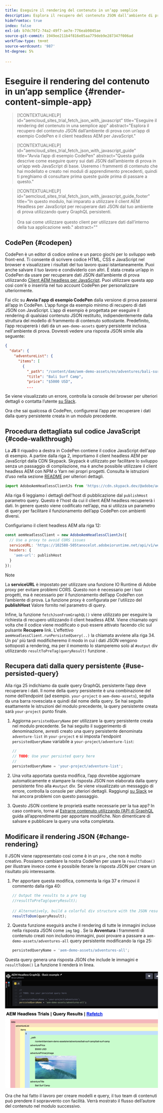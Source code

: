 ```yaml
---
title: Eseguire il rendering del contenuto in un’app semplice
description: Esplora il recupero del contenuto JSON dall’ambiente di prova con un’app di esempio CodePen e il client headless AEM per JavaScript.
hidefromtoc: true
index: false
exl-id: b7dc70f2-74a2-49f7-ae7e-776eab9845ae
source-git-commit: 1949ee211b4f816e05aa779deb9e287347f006ad
workflow-type: tm+mt
source-wordcount: '987'
ht-degree: 5%

---
```



# Eseguire il rendering del contenuto in un’app semplice {#render-content-simple-app}

>[!CONTEXTUALHELP]
>id="aemcloud_sites_trial_fetch_json_with_javascript"
>title="Eseguire il rendering del contenuto in una semplice app"
>abstract="Esplora il recupero del contenuto JSON dall’ambiente di prova con un’app di esempio CodePen e il client headless AEM per JavaScript."

>[!CONTEXTUALHELP]
>id="aemcloud_sites_trial_fetch_json_with_javascript_guide"
>title="Avvia l’app di esempio CodePen"
>abstract="Questa guida descrive come eseguire query sui dati JSON dall’ambiente di prova in un’app web JavaScript di base. Useremo i frammenti di contenuto che hai modellato e creato nei moduli di apprendimento precedenti, quindi ti preghiamo di consultare prima queste guide prima di passare a questo."

>[!CONTEXTUALHELP]
>id="aemcloud_sites_trial_fetch_json_with_javascript_guide_footer"
>title="In questo modulo, hai imparato a utilizzare il client AEM Headless per JavaScript per recuperare dati JSON dal tuo ambiente di prova utilizzando query GraphQL persistenti.<br><br>Ora sai come utilizzare questo client per utilizzare dati dall’interno della tua applicazione web."
>abstract=""

## CodePen {#codepen}

CodePen è un editor di codice online e un parco giochi per lo sviluppo web front-end. Ti consente di scrivere codice HTML, CSS e JavaScript nel browser e visualizzare i risultati del tuo lavoro quasi istantaneamente. Puoi anche salvare il tuo lavoro e condividerlo con altri. È stata creata un’app in CodePen da usare per recuperare dati JSON dall’ambiente di prova utilizzando [Client AEM headless per JavaScript](https://github.com/adobe/aem-headless-client-js). Puoi utilizzare questa app così com&#39;è o inserirla nel tuo account CodePen per personalizzare ulteriormente.

Fai clic su **Avvia l&#39;app di esempio CodePen** dalla versione di prova passerai all’app in CodePen. L’app funge da esempio minimo di recupero di dati JSON con JavaScript. L’app di esempio è progettata per eseguire il rendering di qualsiasi contenuto JSON restituito, indipendentemente dalla struttura del modello di frammento di contenuto sottostante. Predefinito, l’app recupererà i dati da un `aem-demo-assets` query persistente inclusa nell&#39;ambiente di prova. Dovresti vedere una risposta JSON simile alla seguente:

```json
{
  "data": {
    "adventureList": {
      "items": [
        {
          "_path": "/content/dam/aem-demo-assets/en/adventures/bali-surf-camp/bali-surf-camp",
          "title": "Bali Surf Camp",
          "price": "$5000 USD",
          ...
```

Se viene visualizzato un errore, controlla la console del browser per ulteriori dettagli o contatta l’utente [su Slack](https://adobe-dx-support.slack.com).

Ora che sai qualcosa di CodePen, configurerai l’app per recuperare i dati dalla query persistente creata in un modulo precedente.

## Procedura dettagliata sul codice JavaScript {#code-walkthrough}

La **JS** Il riquadro a destra in CodePen contiene il codice JavaScript dell&#39;app di esempio. A partire dalla riga 2, importiamo il client headless AEM per JavaScript dalla CDN Skypack. Skypack è utilizzato per facilitare lo sviluppo senza un passaggio di compilazione, ma è anche possibile utilizzare il client headless AEM con NPM o Yarn nei propri progetti. Consulta le istruzioni d’uso nella sezione [README](https://github.com/adobe/aem-headless-client-js#aem-headless-client-for-javascript) per ulteriori dettagli.

```javascript
import AdobeAemHeadlessClientJs from 'https://cdn.skypack.dev/@adobe/aem-headless-client-js@v3.2.0';
```

Alla riga 6 leggiamo i dettagli dell&#39;host di pubblicazione dal `publishHost` parametro query. Questo è l&#39;host da cui il client AEM headless recupererà i dati. In genere questo viene codificato nell’app, ma si utilizza un parametro di query per facilitare il funzionamento dell’app CodePen con ambienti diversi.

Configuriamo il client headless AEM alla riga 12:

```javascript
const aemHeadlessClient = new AdobeAemHeadlessClientJs({
  // Use a proxy to avoid CORS issues
  serviceURL: 'https://102588-505tanocelot.adobeioruntime.net/api/v1/web/aem/proxy',
  headers: {
    'aem-url': publishHost
  }
});
```

>[!NOTE]
>
>La **serviceURL** è impostato per utilizzare una funzione IO Runtime di Adobe proxy per evitare problemi CORS. Questo non è necessario per i tuoi progetti, ma è necessario per il funzionamento dell’app CodePen con l’ambiente di prova. La funzione proxy è configurata per l&#39;utilizzo del **publishHost** Valore fornito nel parametro di query.

Infine, la funzione `fetchJsonFromGraphQL()` viene utilizzato per eseguire la richiesta di recupero utilizzando il client headless AEM. Viene chiamato ogni volta che il codice viene modificato o può essere attivato facendo clic sul pulsante **Recupero** link. L&#39;effettivo `aemHeadlessClient.runPersistedQuery(..)` la chiamata avviene alla riga 34. Un po&#39; più tardi modificheremo il modo in cui i dati JSON vengono sottoposti a rendering, ma per il momento lo stamperemo solo al `#output` div utilizzando `resultToPreTag(queryResult)` funzione .

## Recupera dati dalla query persistente {#use-persisted-query}

Alla riga 25 indichiamo da quale query GraphQL persistente l’app deve recuperare i dati. Il nome della query persistente è una combinazione del nome dell’endpoint (ad esempio. `your-project` o `aem-demo-assets`), seguita da una barra rovesciata e quindi dal nome della query. Se hai seguito esattamente le istruzioni del modulo precedente, la query persistente creata sarà `your-project` punto finale.

1. Aggiorna `persistedQueryName` per utilizzare la query persistente creata nel modulo precedente. Se hai seguito il suggerimento di denominazione, avresti creato una query persistente denominata `adventure-list` in `your-project` e si imposta l&#39;endpoint `persistedQueryName` variabile a `your-project/adventure-list`:

   ```javascript
   //
   // TODO: Use your persisted query here
   //
   persistedQueryName = 'your-project/adventure-list';
   ```

1. Una volta apportata questa modifica, l’app dovrebbe aggiornare automaticamente e stampare la risposta JSON non elaborata dalla query persistente fino alla `#output` div. Se viene visualizzato un messaggio di errore, controlla la console per ulteriori dettagli. Raggiungi [su Slack](https://adobe-dx-support.slack.com) se hai ancora problemi con questo passaggio.

1. Questo JSON contiene le proprietà esatte necessarie per la tua app? In caso contrario, torna al [Estrarre contenuto utilizzando l’API di GraphQL](https://experience.adobe.com/experiencemanager/learn/extract_content_using_graphql) guida all’apprendimento per apportare modifiche. Non dimenticare di salvare e pubblicare la query una volta completata.

## Modificare il rendering JSON {#change-rendering}

Il JSON viene rappresentato così come è in un `pre` , che non è molto creativo. Possiamo cambiare la nostra CodePen per usare la `resultToDom()` per illustrare invece come è possibile iterare la risposta JSON per creare un risultato più interessante.

1. Per apportare questa modifica, commenta la riga 37 e rimuovi il commento dalla riga 40:

   ```javascript
   // Output the results to a pre tag
   //resultToPreTag(queryResult);
   
   // Alternatively, build a colorful div structure with the JSON results and render images inline
   resultToDom(queryResult);
   ```

1. Questa funzione eseguirà anche il rendering di tutte le immagini incluse nella risposta JSON come `img` tag . Se la **Avventura** i frammenti di contenuto creati non includono immagini, puoi provare a passare a `aem-demo-assets/adventures-all` query persistente modificando la riga 25:

   ```javascript
   persistedQueryName = 'aem-demo-assets/adventures-all';
   ```

Questa query genera una risposta JSON che include le immagini e `resultToDom()` La funzione li renderà in linea.

![Risultato della query adventures-all e della funzione di rendering resultToDom](assets/do-not-localize/adventures-all-query-result.png)

Ora che hai fatto il lavoro per creare modelli e query, il tuo team di contenuti può prendere il sopravvento con facilità. Verrà mostrato il flusso dell’autore del contenuto nel modulo successivo.
